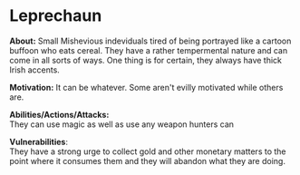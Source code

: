 # Leprechaun 
  
**About:** 
Small Mishevious indeviduals tired of being portrayed like a cartoon buffoon who eats cereal. They have a rather tempermental nature and can come in all sorts of ways. One thing is for certain, they always have thick Irish accents.
  
**Motivation:** 
It can be whatever. Some aren't evilly motivated while others are.
  
**Abilities/Actions/Attacks:**  
  They can use magic as well as use any weapon hunters can
  
**Vulnerabilities**:  
They have a strong urge to collect gold and other monetary matters to the point where it consumes them and they will abandon what they are doing. 